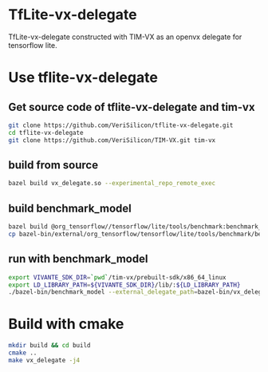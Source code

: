 # TfLite-vx-delegate
TfLite-vx-delegate constructed with TIM-VX as an openvx delegate for tensorflow lite.
# Use tflite-vx-delegate
## Get source code of tflite-vx-delegate and tim-vx
```sh
git clone https://github.com/VeriSilicon/tflite-vx-delegate.git
cd tflite-vx-delegate
git clone https://github.com/VeriSilicon/TIM-VX.git tim-vx
```
## build from source
```sh
bazel build vx_delegate.so --experimental_repo_remote_exec
```
## build benchmark_model
```sh
bazel build @org_tensorflow//tensorflow/lite/tools/benchmark:benchmark_model --experimental_repo_remote_exec
cp bazel-bin/external/org_tensorflow/tensorflow/lite/tools/benchmark/benchmark_model bazel-bin
```
## run with benchmark_model
```sh
export VIVANTE_SDK_DIR=`pwd`/tim-vx/prebuilt-sdk/x86_64_linux
export LD_LIBRARY_PATH=${VIVANTE_SDK_DIR}/lib/:${LD_LIBRARY_PATH}
./bazel-bin/benchmark_model --external_delegate_path=bazel-bin/vx_delegate.so --graph=/path/to/your/model.tflite
```
# Build with cmake
```sh
mkdir build && cd build
cmake ..
make vx_delegate -j4
```